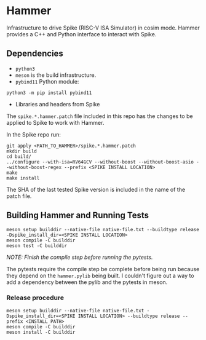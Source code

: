 # Hammer

Infrastructure to drive Spike (RISC-V ISA Simulator) in cosim mode. Hammer provides a C++ and Python interface to interact with Spike.

## Dependencies

* `python3`
* `meson` is the build infrastructure.
* `pybind11` Python module:
```
python3 -m pip install pybind11
```
* Libraries and headers from Spike

The `spike.*.hammer.patch` file included in this repo has the changes to be applied to Spike to work with Hammer.

In the Spike repo run:

```
git apply <PATH_TO_HAMMER>/spike.*.hammer.patch
mkdir build
cd build/
../configure --with-isa=RV64GCV --without-boost --without-boost-asio --without-boost-regex --prefix <SPIKE INSTALL LOCATION>
make
make install
```

The SHA of the last tested Spike version is included in the name of the patch file.

## Building Hammer and Running Tests

```
meson setup builddir --native-file native-file.txt --buildtype release -Dspike_install_dir=<SPIKE INSTALL LOCATION>
meson compile -C builddir
meson test -C builddir
```

*NOTE: Finish the compile step before running the pytests.*

The pytests require the compile step be complete before being run because
they depend on the `hammer.pylib` being built. I couldn't figure out a way to add
a dependency between the pylib and the pytests in meson.

### Release procedure

```
meson setup builddir --native-file native-file.txt -Dspike_install_dir=<SPIKE INSTALL LOCATION> --buildtype release --prefix <INSTALL PATH>
meson compile -C builddir
meson install -C builddir
```

